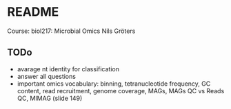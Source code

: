 # README

Course: biol217: Microbial Omics
Nils Gröters

## TODo

- avarage nt identity for classification
- answer all questions
- important omics vocabulary: binning, tetranucleotide frequency, GC content, read recruitment, genome coverage, MAGs, MAGs QC vs Reads QC, MIMAG (slide 149)